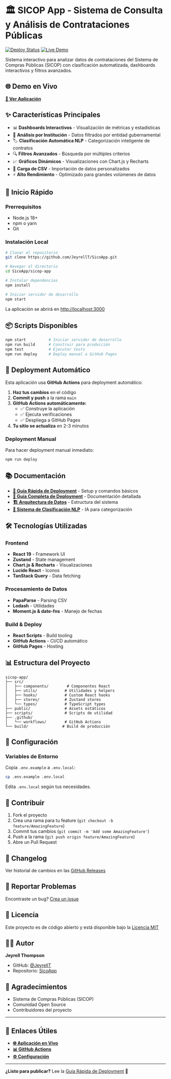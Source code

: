 # 🏛️ SICOP App - Sistema de Consulta y Análisis de Contrataciones Públicas

[![Deploy Status](https://github.com/JeyrellT/SicoApp/workflows/Deploy%20to%20GitHub%20Pages/badge.svg)](https://github.com/JeyrellT/SicoApp/actions)
[![Live Demo](https://img.shields.io/badge/demo-live-success)](https://jeyrelit.github.io/SicoApp)

Sistema interactivo para analizar datos de contrataciones del Sistema de Compras Públicas (SICOP) con clasificación automatizada, dashboards interactivos y filtros avanzados.

## 🌐 Demo en Vivo

**[🚀 Ver Aplicación](https://jeyrelit.github.io/SicoApp)**

## ✨ Características Principales

- 📊 **Dashboards Interactivos** - Visualización de métricas y estadísticas
- 🏢 **Análisis por Institución** - Datos filtrados por entidad gubernamental
- 🏷️ **Clasificación Automática NLP** - Categorización inteligente de contratos
- 🔍 **Filtros Avanzados** - Búsqueda por múltiples criterios
- 📈 **Gráficos Dinámicos** - Visualizaciones con Chart.js y Recharts
- 📁 **Carga de CSV** - Importación de datos personalizados
- ⚡ **Alto Rendimiento** - Optimizado para grandes volúmenes de datos

## 🚀 Inicio Rápido

### Prerrequisitos

- Node.js 18+ 
- npm o yarn
- Git

### Instalación Local

```bash
# Clonar el repositorio
git clone https://github.com/JeyrellT/SicoApp.git

# Navegar al directorio
cd SicoApp/sicop-app

# Instalar dependencias
npm install

# Iniciar servidor de desarrollo
npm start
```

La aplicación se abrirá en [http://localhost:3000](http://localhost:3000)

## 📦 Scripts Disponibles

```bash
npm start          # Iniciar servidor de desarrollo
npm run build      # Construir para producción
npm test           # Ejecutar tests
npm run deploy     # Deploy manual a GitHub Pages
```

## 🔄 Deployment Automático

Esta aplicación usa **GitHub Actions** para deployment automático:

1. **Haz tus cambios** en el código
2. **Commit y push** a la rama `main`
3. **GitHub Actions automáticamente:**
   - ✅ Construye la aplicación
   - ✅ Ejecuta verificaciones
   - ✅ Despliega a GitHub Pages
4. **Tu sitio se actualiza** en 2-3 minutos

### Deployment Manual

Para hacer deployment manual inmediato:

```bash
npm run deploy
```

## 📚 Documentación

- **[🚀 Guía Rápida de Deployment](./QUICK_DEPLOY.md)** - Setup y comandos básicos
- **[📖 Guía Completa de Deployment](./DEPLOYMENT_GUIDE.md)** - Documentación detallada
- **[🏗️ Arquitectura de Datos](./ARQUITECTURA_DATOS.md)** - Estructura del sistema
- **[🤖 Sistema de Clasificación NLP](./CLASIFICACION_AVANZADA_NLP.md)** - IA para categorización

## 🛠️ Tecnologías Utilizadas

### Frontend
- **React 19** - Framework UI
- **Zustand** - State management
- **Chart.js & Recharts** - Visualizaciones
- **Lucide React** - Iconos
- **TanStack Query** - Data fetching

### Procesamiento de Datos
- **PapaParse** - Parsing CSV
- **Lodash** - Utilidades
- **Moment.js & date-fns** - Manejo de fechas

### Build & Deploy
- **React Scripts** - Build tooling
- **GitHub Actions** - CI/CD automático
- **GitHub Pages** - Hosting

## 📊 Estructura del Proyecto

```
sicop-app/
├── src/
│   ├── components/        # Componentes React
│   ├── utils/            # Utilidades y helpers
│   ├── hooks/            # Custom React hooks
│   ├── stores/           # Zustand stores
│   └── types/            # TypeScript types
├── public/               # Assets estáticos
├── scripts/              # Scripts de utilidad
├── .github/
│   └── workflows/        # GitHub Actions
└── build/               # Build de producción
```

## 🔧 Configuración

### Variables de Entorno

Copia `.env.example` a `.env.local`:

```bash
cp .env.example .env.local
```

Edita `.env.local` según tus necesidades.

## 🤝 Contribuir

1. Fork el proyecto
2. Crea una rama para tu feature (`git checkout -b feature/AmazingFeature`)
3. Commit tus cambios (`git commit -m 'Add some AmazingFeature'`)
4. Push a la rama (`git push origin feature/AmazingFeature`)
5. Abre un Pull Request

## 📝 Changelog

Ver historial de cambios en las [GitHub Releases](https://github.com/JeyrellT/SicoApp/releases)

## 🐛 Reportar Problemas

Encontraste un bug? [Crea un issue](https://github.com/JeyrellT/SicoApp/issues/new)

## 📄 Licencia

Este proyecto es de código abierto y está disponible bajo la [Licencia MIT](LICENSE)

## 👨‍💻 Autor

**Jeyrell Thompson**

- GitHub: [@JeyrellT](https://github.com/JeyrellT)
- Repositorio: [SicoApp](https://github.com/JeyrellT/SicoApp)

## 🙏 Agradecimientos

- Sistema de Compras Públicas (SICOP)
- Comunidad Open Source
- Contribuidores del proyecto

---

## 🔗 Enlaces Útiles

- **[🌐 Aplicación en Vivo](https://jeyrelit.github.io/SicoApp)**
- **[📊 GitHub Actions](https://github.com/JeyrellT/SicoApp/actions)**
- **[⚙️ Configuración](https://github.com/JeyrellT/SicoApp/settings)**

---

**¿Listo para publicar?** Lee la [Guía Rápida de Deployment](./QUICK_DEPLOY.md) 🚀
